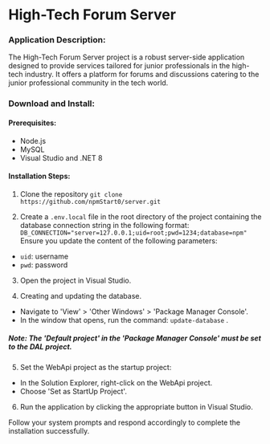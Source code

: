 # High-Tech Forum Server

### Application Description:
The High-Tech Forum Server project is a robust server-side application designed to provide services tailored for junior professionals in the high-tech industry. It offers a platform for forums and discussions catering to the junior professional community in the tech world.

### Download and Install:

#### Prerequisites:
 - Node.js
 - MySQL
 - Visual Studio and .NET 8

#### Installation Steps:

1. Clone the repository
`git clone https://github.com/npmStart0/server.git`

2. Create a `.env.local` file in the root directory of the project containing the database connection string in the following format:
`DB_CONNECTION="server=127.0.0.1;uid=root;pwd=1234;database=npm"`
Ensure you update the content of the following parameters:
- `uid`: username 
- `pwd`: password

3. Open the project in Visual Studio.

4. Creating and updating the database. 
- Navigate to 'View' > 'Other Windows' > 'Package Manager Console'.
- In the window that opens, run the command: `update-database` .
##### Note: The 'Default project' in the 'Package Manager Console' must be set to the DAL project.

5. Set the WebApi project as the startup project:
- In the Solution Explorer, right-click on the WebApi project.
- Choose 'Set as StartUp Project'.


6. Run the application by clicking the appropriate button in Visual Studio.

Follow your system prompts and respond accordingly to complete the installation successfully.